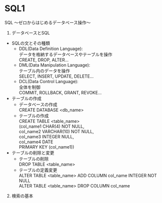 # SQL1
SQL ～ゼロからはじめるデータベース操作～  

1. データベースとSQL  
- SQLの文とその種類  
    - DDL(Data Definition Language):  
    データを格納するデータベースやテーブルを操作  
    CREATE, DROP, ALTER...  
    - DML(Data Manipulation Language):  
    テーブル内のデータを操作  
    SELECT, INSERT, UPDATE, DELETE...  
    - DCL(Data Control Language):  
    全体を制御  
    COMMIT, ROLLBACK, GRANT, REVOKE...  
- テーブルの作成  
    - データベースの作成  
    CREATE DATABASE <db_name>  
    - テーブルの作成  
    CREATE TABLE <table_name>  
    (col_name1  CHAR(4) NOT NULL,  
    col_name2   VARCHAR(10) NOT NULL,  
    col_name3   INTEGER NULL,  
    col_name4   DATE  
    PRIMARY KEY (col_name1))  
- テーブルの削除と変更  
    - テーブルの削除  
    DROP TABLE <table_name>  
    - テーブルの定義変更  
    ALTER TABLE <table_name> ADD COLUMN col_name INTEGER NOT NULL  
    ALTER TABLE <table_name> DROP COLUMN col_name  
2. 検索の基本  



